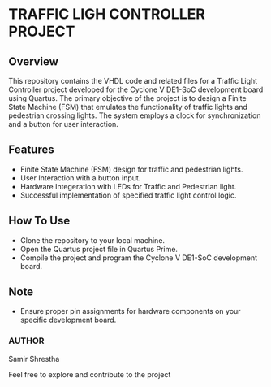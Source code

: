 # TRAFFIC LIGH CONTROLLER PROJECT

## Overview

This repository contains the VHDL code and related files for a Traffic Light Controller project developed for the Cyclone V DE1-SoC development board using Quartus. The primary objective of the project is to design a Finite State Machine (FSM) that emulates the functionality of traffic lights and pedestrian crossing lights. The system employs a clock for synchronization and a button for user interaction.

## Features 

- Finite State Machine (FSM) design for traffic and pedestrian lights.
- User Interaction with a button input.
- Hardware Integeration with LEDs for Traffic and Pedestrian light.
- Successful implementation of specified traffic light control logic.


## How To Use

- Clone the repository to your local machine.
- Open the Quartus project file in Quartus Prime.
- Compile the project and program the Cyclone V DE1-SoC development board.

## Note

- Ensure proper pin assignments for hardware components on your specific development board.

### AUTHOR 

Samir Shrestha


Feel free to explore and contribute to the project
